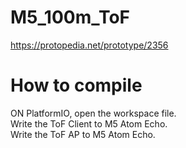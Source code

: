 # M5_100m_ToF

https://protopedia.net/prototype/2356

# How to compile

ON PlatformIO, open the workspace file.  
Write the ToF Client to M5 Atom Echo.  
Write the ToF AP to M5 Atom Echo.  
